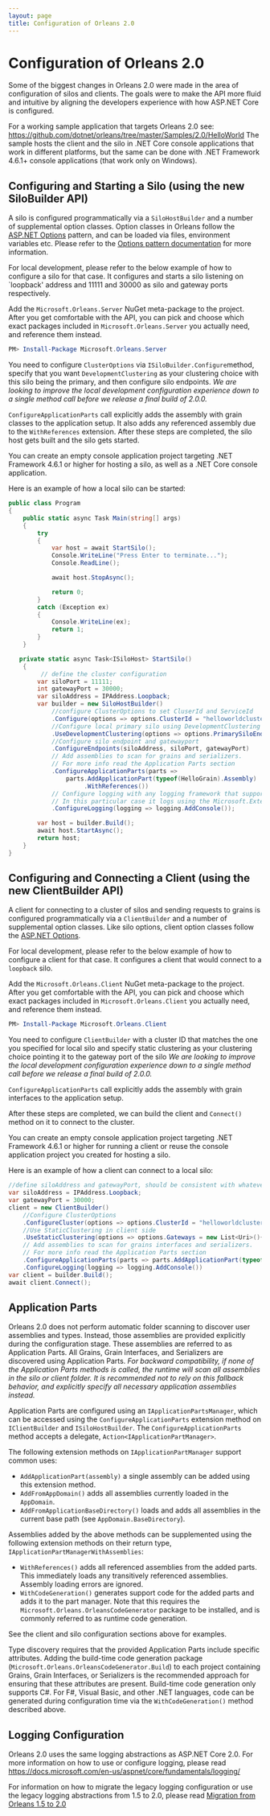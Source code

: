 ```yaml
---
layout: page
title: Configuration of Orleans 2.0
---
```


# Configuration of Orleans 2.0

Some of the biggest changes in Orleans 2.0 were made in the area of configuration of silos and clients. The goals were to make the API more fluid and intuitive by aligning the developers experience with how ASP.NET Core is configured.

For a working sample application that targets Orleans 2.0 see: https://github.com/dotnet/orleans/tree/master/Samples/2.0/HelloWorld
The sample hosts the client and the silo in .NET Core console applications that work in different platforms, but the same can be done with .NET Framework 4.6.1+ console applications (that work only on Windows).

## Configuring and Starting a Silo (using the new SiloBuilder API)

A silo is configured programmatically via a `SiloHostBuilder` and a number of supplemental option classes.
Option classes in Orleans follow the [ASP.NET Options](https://docs.microsoft.com/en-us/aspnet/core/fundamentals/configuration/options) pattern, and can be loaded via files, environment variables etc. Please refer to the [Options pattern documentation]((https://docs.microsoft.com/en-us/aspnet/core/fundamentals/configuration/options)) for more information.

For local development, please refer to the below example of how to configure a silo for that case.
It configures and starts a silo listening on `loopback' address and 11111 and 30000 as silo and gateway ports respectively.

Add the `Microsoft.Orleans.Server` NuGet meta-package to the project. After you get comfortable with the API, you can pick and choose which exact packages included in `Microsoft.Orleans.Server` you actually need, and reference them instead.

```PowerShell
PM> Install-Package Microsoft.Orleans.Server
```

You need to configure `ClusterOptions` via `ISiloBuilder.Configure`method, specify that you want `DevelopmentClustering` as your clustering choice with this silo being the primary, and then configure silo endpoints.
*We are looking to improve the local development configuration experience down to a single method call before we release a final build of 2.0.0.*

`ConfigureApplicationParts` call explicitly adds the assembly with grain classes to the application setup.
It also adds any referenced assembly due to the `WithReferences` extension.
After these steps are completed, the silo host gets built and the silo gets started.

You can create an empty console application project targeting .NET Framework 4.6.1 or higher for hosting a silo, as well as a .NET Core console application.

Here is an example of how a local silo can be started:

```csharp
public class Program
{
    public static async Task Main(string[] args)
    {
        try
        {
            var host = await StartSilo();
            Console.WriteLine("Press Enter to terminate...");
            Console.ReadLine();

            await host.StopAsync();

            return 0;
        }
        catch (Exception ex)
        {
            Console.WriteLine(ex);
            return 1;
        }
    }

   private static async Task<ISiloHost> StartSilo()
    {
         // define the cluster configuration
        var siloPort = 11111;
        int gatewayPort = 30000;
        var siloAddress = IPAddress.Loopback; 
        var builder = new SiloHostBuilder()
            //configure ClusterOptions to set CluserId and ServiceId
            .Configure(options => options.ClusterId = "helloworldcluster")
            //Configure local primary silo using DevelopmentClustering
            .UseDevelopmentClustering(options => options.PrimarySiloEndpoint = new IPEndPoint(siloAddress, siloPort))
            //Configure silo endpoint and gatewayport
            .ConfigureEndpoints(siloAddress, siloPort, gatewayPort)
            // Add assemblies to scan for grains and serializers.
            // For more info read the Application Parts section
            .ConfigureApplicationParts(parts =>
                parts.AddApplicationPart(typeof(HelloGrain).Assembly)
                     .WithReferences())
            // Configure logging with any logging framework that supports Microsoft.Extensions.Logging.
            // In this particular case it logs using the Microsoft.Extensions.Logging.Console package.
            .ConfigureLogging(logging => logging.AddConsole());

        var host = builder.Build();
        await host.StartAsync();
        return host;
    }
}
```

## Configuring and Connecting a Client (using the new ClientBuilder API)
A client for connecting to a cluster of silos and sending requests to grains is configured programmatically via a `ClientBuilder` and a number of supplemental option classes.
Like silo options, client option classes follow the [ASP.NET Options](https://docs.microsoft.com/en-us/aspnet/core/fundamentals/configuration/options).

For local development, please refer to the below example of how to configure a client for that case.
It configures a client that would connect to a `loopback` silo.

Add the `Microsoft.Orleans.Client` NuGet meta-package to the project. After you get comfortable with the API, you can pick and choose which exact packages included in `Microsoft.Orleans.Client` you actually need, and reference them instead.
```PowerShell
PM> Install-Package Microsoft.Orleans.Client
```

You need to configure `ClientBuilder` with a cluster ID that matches the one you specified for local silo and specify static clustering as your clustering choice pointing it to the gateway port of the silo
*We are looking to improve the local development configuration experience down to a single method call before we release a final build of 2.0.0.*

`ConfigureApplicationParts` call explicitly adds the assembly with grain interfaces to the application setup.

After these steps are completed, we can build the client and `Connect()` method on it to connect to the cluster.

You can create an empty console application project targeting .NET Framework 4.6.1 or higher for running a client or reuse the console application project you created for hosting a silo.

Here is an example of how a client can connect to a local silo:

```csharp
//define siloAddress and gatewayPort, should be consistent with whatever used in configuring silo.
var siloAddress = IPAddress.Loopback;
var gatewayPort = 30000;
client = new ClientBuilder()
    //Configure ClusterOptions
    .ConfigureCluster(options => options.ClusterId = "helloworldcluster")
    //Use StaticClustering in client side
    .UseStaticClustering(options => options.Gateways = new List<Uri>(){ (new IPEndPoint(siloAddress, gatewayPort)).ToGatewayUri() })
    // Add assemblies to scan for grains interfaces and serializers.
    // For more info read the Application Parts section
    .ConfigureApplicationParts(parts => parts.AddApplicationPart(typeof(IHello).Assembly))
    .ConfigureLogging(logging => logging.AddConsole())
var client = builder.Build();
await client.Connect();
```

## Application Parts

Orleans 2.0 does not perform automatic folder scanning to discover user assemblies and types.
Instead, those assemblies are provided explicitly during the configuration stage.
These assemblies are referred to as Application Parts.
All Grains, Grain Interfaces, and Serializers are discovered using Application Parts.
*For backward compatibility, if none of the Application Parts methods is called, the runtime will scan all assemblies in the silo or client folder.
It is recommended not to rely on this fallback behavior, and explicitly specify all necessary application assemblies instead.*

Application Parts are configured using an `IApplicationPartsManager`, which can be accessed using the `ConfigureApplicationParts` extension method on `IClientBuilder` and `ISiloHostBuilder`. The `ConfigureApplicationParts` method accepts a delegate, `Action<IApplicationPartManager>`.

The following extension methods on `IApplicationPartManager` support common uses:
* `AddApplicationPart(assembly)` a single assembly can be added using this extension method.
* `AddFromAppDomain()` adds all assemblies currently loaded in the `AppDomain`.
* `AddFromApplicationBaseDirectory()` loads and adds all assemblies in the current base path (see `AppDomain.BaseDirectory`).

Assemblies added by the above methods can be supplemented using the following extension methods on their return type, `IApplicationPartManagerWithAssemblies`:
* `WithReferences()` adds all referenced assemblies from the added parts. This immediately loads any transitively referenced assemblies. Assembly loading errors are ignored.
* `WithCodeGeneration()` generates support code for the added parts and adds it to the part manager. Note that this requires the `Microsoft.Orleans.OrleansCodeGenerator` package to be installed, and is commonly referred to as runtime code generation.

See the client and silo configuration sections above for examples.

Type discovery requires that the provided Application Parts include specific attributes. Adding the build-time code generation package (`Microsoft.Orleans.OrleansCodeGenerator.Build`) to each project containing Grains, Grain Interfaces, or Serializers is the recommended approach for ensuring that these attributes are present. Build-time code generation only supports C#. For F#, Visual Basic, and other .NET languages, code can be generated during configuration time via the `WithCodeGeneration()` method described above.

## Logging Configuration

Orleans 2.0 uses the same logging abstractions as ASP.NET Core 2.0. For more information on how to use or configure logging, please read https://docs.microsoft.com/en-us/aspnet/core/fundamentals/logging/

For information on how to migrate the legacy logging configuration or use the legacy logging abstractions from 1.5 to 2.0, please read [Migration from Orleans 1.5 to 2.0](Migration1.5.md)

